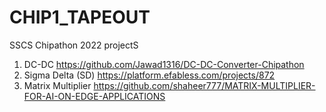 # CHIP1_TAPEOUT
SSCS Chipathon 2022 projectS
1. DC-DC
https://github.com/Jawad1316/DC-DC-Converter-Chipathon
2. Sigma Delta (SD)
https://platform.efabless.com/projects/872
3. Matrix Multiplier
https://github.com/shaheer777/MATRIX-MULTIPLIER-FOR-AI-ON-EDGE-APPLICATIONS
